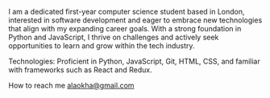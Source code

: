 I am a dedicated first-year computer science student based in London, interested in software development and eager to embrace new technologies that align with my expanding career goals. With a strong foundation in Python and JavaScript, I thrive on challenges and actively seek opportunities to learn and grow within the tech industry. 

Technologies: Proficient in Python, JavaScript, Git, HTML, CSS, and familiar with frameworks such as React and Redux.

 How to reach me alaokha@gmail.com

<!---
KhalidAlao/KhalidAlao is a ✨ special ✨ repository because its `README.md` (this file) appears on your GitHub profile.
You can click the Preview link to take a look at your changes.
--->
